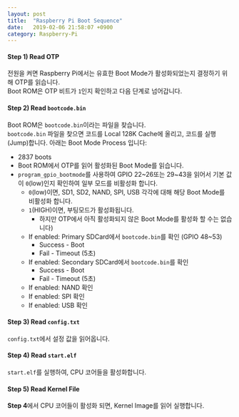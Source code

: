 ```yaml
---
layout: post
title:  "Raspberry Pi Boot Sequence"
date:   2019-02-06 21:58:07 +0900
category: Raspberry-Pi
---
```


#### Step 1) Read OTP

전원을 켜면 Raspberry Pi에서는 유효한 Boot Mode가 활성화되었는지 결정하기 위해 OTP를 읽습니다.  
Boot ROM은 OTP 비트가 `1`인지 확인하고 다음 단계로 넘어갑니다.

#### Step 2) Read `bootcode.bin`

Boot ROM은 `bootcode.bin`이라는 파일을 찾습니다.  
`bootcode.bin` 파일을 찾으면 코드를 Local 128K Cache에 올리고, 코드를 실행(Jump)합니다.
아래는 Boot Mode Process 입니다:

- 2837 boots
- Boot ROM에서 OTP를 읽어 활성화된 Boot Mode를 읽습니다.
- `program_gpio_bootmode`를 사용하여 GPIO 22~26또는 29~43을 읽어서 기본 값이 `0`(low)인지 확인하여 일부 모드를 비활성화 합니다.
  - `0`(low)이면, SD1, SD2, NAND, SPI, USB 각각에 대해 해당 Boot Mode를 비활성화 합니다.
  - `1`(HIGH)이면, 부팅모드가 활성화됩니다.
    - 하지만 OTP에서 아직 활성화되지 않은 Boot Mode를 활성화 할 수는 없습니다)
  - If enabled: Primary SDCard에서 `bootcode.bin`를 확인 (GPIO 48~53)
    - Success - Boot
    - Fail - Timeout (5초)
  - If enabled: Secondary SDCard에서 `bootcode.bin`를 확인
    - Success - Boot
    - Fail - Timeout (5초)
  - If enabled: NAND 확인
  - If enabled: SPI 확인
  - If enabled: USB 확인

#### Step 3) Read `config.txt`

`config.txt`에서 설정 값을 읽어옵니다.

#### Step 4) Read `start.elf`

`start.elf`를 실행하여, CPU 코어들을 활성화합니다.

#### Step 5) Read Kernel File

**Step 4**에서 CPU 코어들이 활성화 되면, Kernel Image를 읽어 실행합니다.
